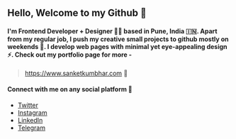 ## Hello, Welcome to my Github 👋

#### I'm Frontend Developer + Designer 👨‍💻 based in Pune, India 🇮🇳. Apart from my regular job, I push my creative small projects to github mostly on weekends 🎉. I develop web pages with minimal yet eye-appealing design ⚡️. Check out my portfolio page for more -

>  https://www.sanketkumbhar.com 👀

#### Connect with me on any social platform 🤝

- [Twitter](https://twitter.com/12sanketkumbhar)
- [Instagram](https://www.instagram.com/12sanketkumbhar)
- [LinkedIn](https://www.linkedin.com/in/sanketkumbhar/)
- [Telegram](http://t.me/sanketkumbhar)






<!--
**12sanket/12sanket** is a ✨ _special_ ✨ repository because its `README.md` (this file) appears on your GitHub profile.

Here are some ideas to get you started:

- 🔭 I’m currently working on ...
- 🌱 I’m currently learning ...
- 👯 I’m looking to collaborate on ...
- 🤔 I’m looking for help with ...
- 💬 Ask me about ...
- 📫 How to reach me: ...
- 😄 Pronouns: ...
- ⚡ Fun fact: ...
-->

